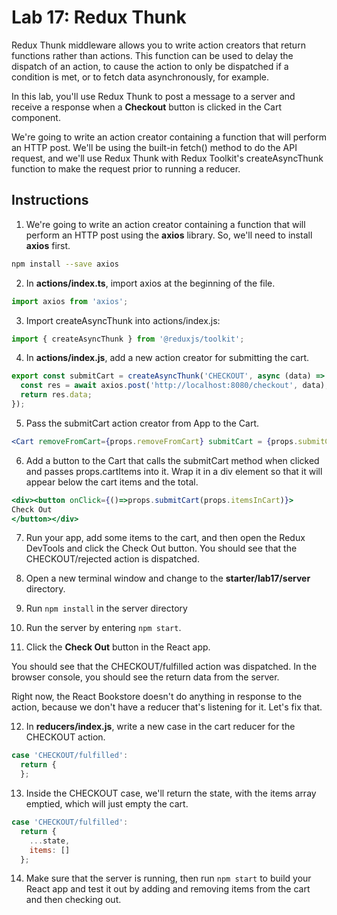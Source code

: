 # Lab 17: Redux Thunk

Redux Thunk middleware allows you to write action creators that return functions rather than actions. This function can be used to delay the dispatch of an action, to cause the action to only be dispatched if a condition is met, or to fetch data asynchronously, for example.

In this lab, you'll use Redux Thunk to post a message to a server and receive a response when a **Checkout** button is clicked in the Cart component.

We're going to write an action creator containing a function that will perform an HTTP post. We'll be using the built-in fetch() method to do the API request, and we'll use Redux Thunk with Redux Toolkit's createAsyncThunk function to make the request prior to running a reducer.

## Instructions

1. We're going to write an action creator containing a function that will perform an HTTP post using the **axios** library. So, we'll need to install **axios** first.

```bash
npm install --save axios
```

2. In **actions/index.ts**, import axios at the beginning of the file.

```typescript
import axios from 'axios';
```

3. Import createAsyncThunk into actions/index.js:

```typescript
import { createAsyncThunk } from '@reduxjs/toolkit';
```

4. In **actions/index.js**, add a new action creator for submitting the cart.

```typescript
export const submitCart = createAsyncThunk('CHECKOUT', async (data) => {
  const res = await axios.post('http://localhost:8080/checkout', data);
  return res.data;
});
```

5. Pass the submitCart action creator from App to the Cart.

```jsx
<Cart removeFromCart={props.removeFromCart} submitCart = {props.submitCart} itemsInCart={props.itemsInCart}/>
```

6. Add a button to the Cart that calls the submitCart method when clicked and passes props.cartItems into it. Wrap it in a div element so that it will appear below the cart items and the total.

```jsx
<div><button onClick={()=>props.submitCart(props.itemsInCart)}>
Check Out
</button></div>
```

7. Run your app, add some items to the cart, and then open the Redux DevTools and click the Check Out button. You should see that the CHECKOUT/rejected action is dispatched.

8. Open a new terminal window and change to the **starter/lab17/server** directory.

9. Run `npm install` in the server directory

10. Run the server by entering `npm start`.

11. Click the **Check Out** button in the React app.

You should see that the CHECKOUT/fulfilled action was dispatched. In the browser console, you should see the return data from the server.

Right now, the React Bookstore doesn't do anything in response to the action, because we don't have a reducer that's listening for it. Let's fix that.

12. In **reducers/index.js**, write a new case in the cart reducer for the CHECKOUT action.

```javascript
case 'CHECKOUT/fulfilled':
  return {
  };
```

13. Inside the CHECKOUT case, we'll return the state, with the items array emptied, which will just empty the cart.

```javascript
case 'CHECKOUT/fulfilled':
  return {
    ...state,
    items: []
  };
```

14. Make sure that the server is running, then run `npm start` to build your React app and test it out by adding and removing items from the cart and then checking out.
